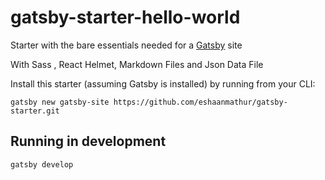 # gatsby-starter-hello-world

Starter with the bare essentials needed for a [Gatsby](https://www.gatsbyjs.org/) site

With Sass , React Helmet, Markdown Files and Json Data File

Install this starter (assuming Gatsby is installed) by running from your CLI:

```
gatsby new gatsby-site https://github.com/eshaanmathur/gatsby-starter.git
```

## Running in development

`gatsby develop`
